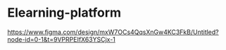# Elearning-platform
https://www.figma.com/design/mxW7OCs4QqsXnGw4KC3FkB/Untitled?node-id=0-1&t=9VPRPEIfX63YSCjx-1
